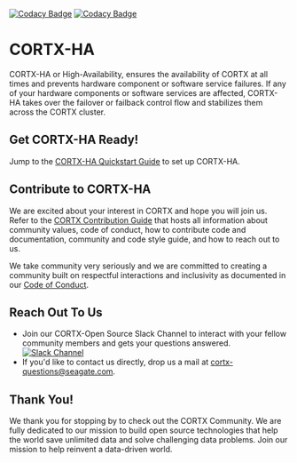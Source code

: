 [![Codacy Badge](https://api.codacy.com/project/badge/Grade/383b33b872f84967903a9098039cff87)](https://app.codacy.com/gh/Seagate/cortx-ha?utm_source=github.com&utm_medium=referral&utm_content=Seagate/cortx-ha&utm_campaign=Badge_Grade)
[![Codacy Badge](https://app.codacy.com/project/badge/Grade/f6cc639394904affa325a6e8b84706e8)](https://www.codacy.com?utm_source=github.com&amp;utm_medium=referral&amp;utm_content=Seagate/cortx-ha&amp;utm_campaign=Badge_Grade)

# CORTX-HA

CORTX-HA or High-Availability, ensures the availability of CORTX at all times and prevents hardware component or software service failures. If any of your hardware components or software services are affected, CORTX-HA takes over the failover or failback control flow and stabilizes them across the CORTX cluster.

## Get CORTX-HA Ready! 

Jump to the [CORTX-HA Quickstart Guide](Quick-Start-Guide.rst) to set up CORTX-HA. 

## Contribute to CORTX-HA

We are excited about your interest in CORTX and hope you will join us. Refer to the [CORTX Contribution Guide](CONTRIBUTING.md) that hosts all information about community values, code of conduct, how to contribute code and documentation, community and code style guide, and how to reach out to us. 

We take community very seriously and we are committed to creating a community built on respectful interactions and inclusivity as documented in our [Code of Conduct](CODE_OF_CONDUCT.md).

## Reach Out To Us

- Join our CORTX-Open Source Slack Channel to interact with your fellow community members and gets your questions answered. [![Slack Channel](https://img.shields.io/badge/chat-on%20Slack-blue)](https://join.slack.com/t/cortxcommunity/shared_invite/zt-femhm3zm-yiCs5V9NBxh89a_709FFXQ?)
- If you'd like to contact us directly, drop us a mail at cortx-questions@seagate.com.

## Thank You!

We thank you for stopping by to check out the CORTX Community. We are fully dedicated to our mission to build open source technologies that help the world save unlimited data and solve challenging data problems. Join our mission to help reinvent a data-driven world.
